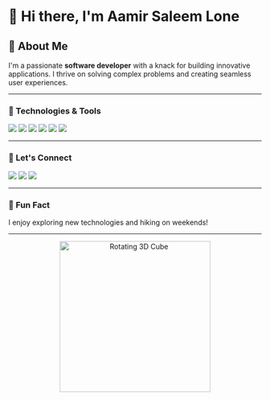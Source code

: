 # 👋 Hi there, I'm **Aamir Saleem Lone**

## 🚀 About Me
I'm a passionate **software developer** with a knack for building innovative applications. I thrive on solving complex problems and creating seamless user experiences.

---

### 🔧 Technologies & Tools
<p align="left">
  <img src="https://img.shields.io/badge/-JavaScript-black?style=flat-square&logo=javascript" />
  <img src="https://img.shields.io/badge/-React-black?style=flat-square&logo=react" />
  <img src="https://img.shields.io/badge/-Python-black?style=flat-square&logo=python" />
  <img src="https://img.shields.io/badge/-Node.js-black?style=flat-square&logo=node.js" />
  <img src="https://img.shields.io/badge/-HTML5-black?style=flat-square&logo=html5" />
  <img src="https://img.shields.io/badge/-CSS3-black?style=flat-square&logo=css3" />
</p>

---


### 💬 Let's Connect
<p>
  <a href="https://www.linkedin.com/in/aamir-saleem-lone"><img src="https://img.shields.io/badge/-LinkedIn-blue?style=flat-square&logo=linkedin" /></a>
  <a href="https://twitter.com/Crew4772"><img src="https://img.shields.io/badge/-Twitter-blue?style=flat-square&logo=twitter" /></a>
  <a href="https://hackmack.vercel.app"><img src="https://img.shields.io/badge/-Website-blue?style=flat-square&logo=about.me" /></a>
</p>

---

### 🎉 Fun Fact
I enjoy exploring new technologies and hiking on weekends!

---

<div align="center">
  <img src="https://i.giphy.com/media/v1.Y2lkPTc5MGI3NjExdTduamltZnJvczY0eHBsaHlmcnA0ZGt4MXhjd3JwdmxnMnJjc2YzeiZlcD12MV9pbnRlcm5hbF9naWZfYnlfaWQmY3Q9Zw/26tn33aiTi1jkl6H6/giphy.gif" alt="Rotating 3D Cube" width="300" />
</div>
